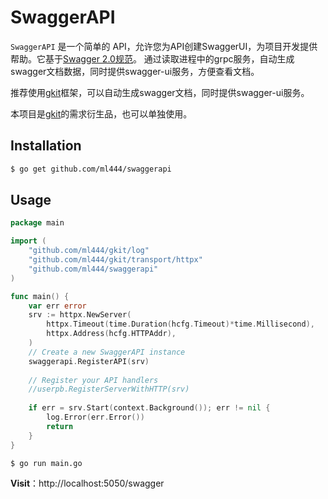 # SwaggerAPI

`SwaggerAPI` 是一个简单的 API，允许您为API创建SwaggerUI，为项目开发提供帮助。它基于[Swagger 2.0规范]()。
通过读取进程中的grpc服务，自动生成swagger文档数据，同时提供swagger-ui服务，方便查看文档。

推荐使用[gkit](https://github.com/ml444/gkit)框架，可以自动生成swagger文档，同时提供swagger-ui服务。

本项目是[gkit](https://github.com/ml444/gkit)的需求衍生品，也可以单独使用。

## Installation
```bash
$ go get github.com/ml444/swaggerapi
```
## Usage
```go
package main

import (
    "github.com/ml444/gkit/log"
    "github.com/ml444/gkit/transport/httpx"
    "github.com/ml444/swaggerapi"
)

func main() {
	var err error
	srv := httpx.NewServer(
		httpx.Timeout(time.Duration(hcfg.Timeout)*time.Millisecond),
		httpx.Address(hcfg.HTTPAddr),
	)
	// Create a new SwaggerAPI instance
	swaggerapi.RegisterAPI(srv)
	
	// Register your API handlers
	//userpb.RegisterServerWithHTTP(srv)
	
	if err = srv.Start(context.Background()); err != nil {
		log.Error(err.Error())
		return
	}
}
```
```shell
$ go run main.go
```
**Visit**：http://localhost:5050/swagger
